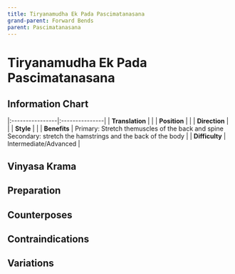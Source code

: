 ```yaml
---
title: Tiryanamudha Ek Pada Pascimatanasana
grand-parent: Forward Bends
parent: Pascimatanasana
---
```

# Tiryanamudha Ek Pada Pascimatanasana

## Information Chart

|:----------------|:---------------|
| **Translation** |    |
| **Position**    |    |
| **Direction**   |     |
| **Style**    |     |
| **Benefits** | Primary: Stretch themuscles of the back and spine <br> Secondary: stretch the hamstrings and the back of the body   |
| **Difficulty**  |  Intermediate/Advanced                              | 



## Vinyasa Krama 

## Preparation 

## Counterposes

## Contraindications

## Variations